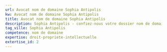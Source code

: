 ```yaml
---
url: Avocat nom de domaine Sophia Antipolis
kw: Avocat nom de domaine Sophia Antipolis
title: Avocat nom de domaine Sophia Antipolis
description: Sophia Antipolis - confiez-nous votre dossier nom de domaine
tag_ville: Sophia Antipolis
competence: nom de domaine
expertise: droit-propriete-intellectuelle
extertise_id: 2
---
```

